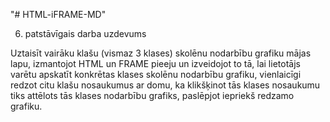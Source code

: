 "# HTML-iFRAME-MD"

6. patstāvīgais darba uzdevums

Uztaisīt vairāku klašu (vismaz 3 klases) skolēnu nodarbību grafiku mājas lapu, izmantojot HTML un FRAME pieeju un izveidojot to tā, lai lietotājs varētu apskatīt konkrētas klases skolēnu nodarbību grafiku, vienlaicīgi redzot citu klašu nosaukumus ar domu, ka klikšķinot tās klases nosaukumu tiks attēlots tās klases nodarbību grafiks, paslēpjot iepriekš redzamo grafiku.
